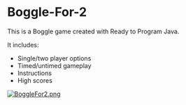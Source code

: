 # Boggle-For-2
This is a Boggle game created with Ready to Program Java.
<p>It includes:</p>

   - Single/two player options
   - Timed/untimed gameplay
   - Instructions
   - High scores

[![BoggleFor2.png](https://s22.postimg.org/4aaasobtt/Boggle_For2.png)](https://postimg.org/image/6rm1zxvq5/)
